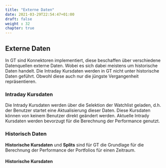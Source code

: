 ```yaml
---
title: "Externe Daten"
date: 2021-03-29T22:54:47+01:00
draft: false
weight : 32
chapter: true
---
```

## Externe Daten
In GT sind Konnektoren implementiert, diese beschaffen über verschiedene Datenquellen externe Daten. Wobei es sich dabei meistens um historische Daten handelt. Die Intraday Kursdaten werden in GT nicht unter historische Daten geführt. Obwohl diese auch nur die jüngste Vergangenheit repräsentieren.

### Intraday Kursdaten
Die Intrady Kursdaten werden über die Selektion der Watchlist geladen, d.h. der Benutzer startet eine Aktualisierung dieser Daten. Diese Kursdaten können von keinem Benutzer direkt geändert werden. Aktuelle Intrady Kursdaten werden bevorzugt für die Berechnung der Performance genutzt.

### Historisch Daten
**Historische Kursdaten** und **Splits** sind für GT die Grundlage für die Berechnung der Performance der Portfolios für einen Zeitraum. 

#### Historische Kursdaten
